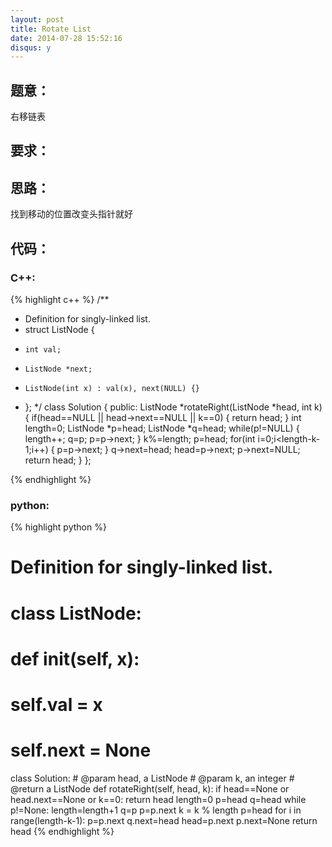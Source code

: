 ```yaml
---
layout: post
title: Rotate List
date: 2014-07-28 15:52:16
disqus: y
---
```


## 题意：
右移链表

## 要求：


## 思路：
找到移动的位置改变头指针就好

## 代码：

### C++:

{% highlight c++ %}
/**
 * Definition for singly-linked list.
 * struct ListNode {
 *     int val;
 *     ListNode *next;
 *     ListNode(int x) : val(x), next(NULL) {}
 * };
 */
class Solution {
public:
    ListNode *rotateRight(ListNode *head, int k) {
        if(head==NULL || head->next==NULL || k==0)
        {
            return head;
        }
        int length=0;
        ListNode *p=head;
        ListNode *q=head;
        while(p!=NULL)
        {
            length++;
            q=p;
            p=p->next;
        }
        k%=length;
        p=head;
        for(int i=0;i<length-k-1;i++)
        {
            p=p->next;
        }
        q->next=head;
        head=p->next;
        p->next=NULL;
        return head;
    }
};


 {% endhighlight %}
### python:

{% highlight python %}

# Definition for singly-linked list.
# class ListNode:
#     def __init__(self, x):
#         self.val = x
#         self.next = None

class Solution:
    # @param head, a ListNode
    # @param k, an integer
    # @return a ListNode
    def rotateRight(self, head, k):
        if head==None or head.next==None or k==0:
            return head
        length=0
        p=head
        q=head
        while p!=None:
            length=length+1
            q=p
            p=p.next
        k = k % length
        p=head
        for i in range(length-k-1):
            p=p.next
        q.next=head
        head=p.next
        p.next=None
        return head
 {% endhighlight %}
